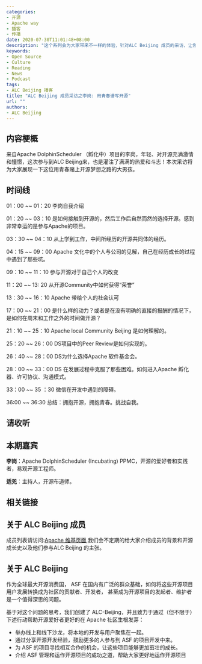 ```yaml
---
categories:
- 开源
- Apache way
- 播客
- 传播
date: 2020-07-30T11:01:48+08:00
description: "这个系列会为大家带来不一样的体验，针对ALC Beijing 成员的采访，让你了解ALC Beijing 的初心以及蓝图。"
keywords:
- Open Source
- Culture
- Reading
- News
- Podcast
tags:
- ALC Beijing 播客
title: "ALC Beijing 成员采访之李岗: 用青春谱写开源"
url: ""
authors:
- ALC Beijing 
---
```


## 内容梗概

来自Apache DolphinScheduler （孵化中）项目的李岗，年轻、对开源充满激情和憧憬，这次参与到ALC Beijing来，也是灌注了满满的热爱和斗志！本次采访将为大家展现一下这位用青春赌上开源梦想之路的大男孩。

## 时间线

01：00 ~~ 01：20  李岗自我介绍

01：20 ~~ 03：10  是如何接触到开源的，然后工作后自然而然的选择开源。感到非常幸运的是参与Apache的项目。

03：30 ~~ 04：10  从上学到工作，中间所经历的开源共同体的经历。

04：15 ~~ 09：00     Apache 文化中的个人与公司的见解，自己在经历成长的过程中遇到了那些坑。

09：10 ~~ 11：10  参与开源对于自己个人的改变

11：20 ~~ 13: 20  从开源Community中如何获得“荣誉”

13：30 ~~ 16：10   Apache 带给个人的社会认可

17：00 ~~ 21：00    是什么样的动力？或者是在没有明确的直接的报酬的情况下，是如何在周末和工作之外的时间做开源？

21：10 ~~ 25：10   Apache local Community Beijing 是如何理解的。

25：20 ~~  26：00   DS项目中的Peer Review是如何实现的。

26：40 ~~ 28：00  DS为什么选择Apache 软件基金会。

28：00 ~~ 33：00  DS 在发展过程中克服了那些困难。如何进入Apache 孵化器、许可协议、沟通模式。

33：00 ~~ 35 ：30 微信在开发中遇到的障碍。

36:00 ~~ 36:30 总结：拥抱开源，拥抱青春。挑战自我。

## 请收听



## 本期嘉宾

**李岗**：Apache DolphinScheduler (Incubating) PPMC，开源的爱好者和实践者，易观开源工程师。

**适兕**：主持人，开源布道师。

## 相关链接

## 关于 ALC Beijing 成员

成员列表请访问:[Apache 维基页面](https://cwiki.apache.org/confluence/display/COMDEV/ALC+Beijing),我们会不定期的给大家介绍成员的背景和开源成长史以及他们参与ALC Beijing 的主张。


## 关于 ALC Beijing

作为全球最大开源消费国， ASF 在国内有广泛的群众基础，如何将这些开源项目用户发展转换成为社区的贡献者、开发者， 甚至成为开源项目的发起者、维护者是一个值得深思的问题。

基于对这个问题的思考，我们创建了 ALC-Beijing，并且致力于通过（但不限于）下述行动帮助开源爱好者更好的在 Apache 社区生根发芽：

- 举办线上和线下沙龙，将本地的开发与用户聚焦在一起。
- 通过分享开源开发经验，鼓励更多的人参与到 ASF 的项目开发中来。
- 为 ASF 的项目寻找相互合作的机会，让这些项目能够更加茁壮的成长。
- 介绍 ASF 管理和运作开源项目的成功之道，帮助大家更好地运作开源项目
